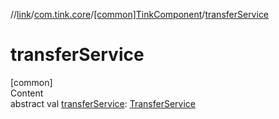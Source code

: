 //[link](../../index.md)/[com.tink.core](../index.md)/[[common]TinkComponent](index.md)/[transferService](transfer-service.md)



# transferService  
[common]  
Content  
abstract val [transferService](transfer-service.md): [TransferService](../../com.tink.service.transfer/[common]-transfer-service/index.md)  



